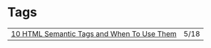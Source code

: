 # Tags

|  |  |
| :--- | :--- |
| [10 HTML Semantic Tags and When To Use Them](https://betterprogramming.pub/10-html-semantic-tags-and-when-to-use-them-5ae7d7d0b0f2) | 5/18 |

